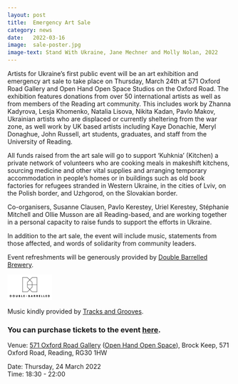 ```yaml
---
layout: post
title:  Emergency Art Sale
category: news
date:   2022-03-16
image:  sale-poster.jpg
image-text: Stand With Ukraine, Jane Mechner and Molly Nolan, 2022
---
```

Artists for Ukraine’s first public event will be an art exhibition and emergency art sale to take place on Thursday, March 24th at 571 Oxford Road Gallery and Open Hand Open Space Studios on the Oxford Road. The exhibition features donations from over 50 international artists as well as from members of the Reading art community. This includes work by Zhanna Kadyrova, Lesja Khomenko, Natalia Lisova, Nikita Kadan, Pavlo Makov, Ukrainian artists who are displaced or currently sheltering from the war zone, as well work by UK based artists including Kaye Donachie, Meryl Donaghue, John Russell, art students, graduates, and staff from the University of Reading.

All funds raised from the art sale will go to support ‘Kuhknia’ (Kitchen) a private network of volunteers who are cooking meals in makeshift kitchens, sourcing medicine and other vital supplies and arranging temporary accommodation in people’s homes or in buildings such as old book factories for refugees stranded in Western Ukraine, in the cities of Lviv, on the Polish border, and Uzhgorod, on the Slovakian border.

Co-organisers, Susanne Clausen, Pavlo Kerestey, Uriel Kerestey, Stéphanie Mitchell and Ollie Musson are all Reading-based, and are working together in a personal capacity to raise funds to support the efforts in Ukraine.

In addition to the art sale, the event will include music, statements from those affected, and words of solidarity from community leaders.

Event refreshments will be generously provided by <a href="https://doublebarrelled.co.uk/">Double Barrelled Brewery</a>.

<img style="width: 100px;" src="/assets/images/db.png">

Music kindly provided by <a href="https://twitter.com/tracksgrooves">Tracks and Grooves</a>.

### You can purchase tickets to the event <a href="https://www.eventbrite.co.uk/e/artists-for-ukraine-art-sale-tickets-296232668887?aff=ebdsoporgprofile">here</a>.

Venue: <a href="https://fivesevenone.org">571 Oxford Road Gallery</a> (<a href="https://ohos.org.uk">Open Hand Open Space</a>), Brock Keep, 571 Oxford Road, Reading, RG30 1HW

Date: Thursday, 24 March 2022<br>
Time: 18:30 - 22:00
